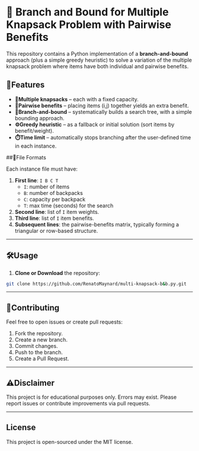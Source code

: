 # 🎒 Branch and Bound for Multiple Knapsack Problem with Pairwise Benefits

This repository contains a Python implementation of a **branch-and-bound** approach (plus a simple greedy heuristic) to solve a variation of the multiple knapsack problem where items have both individual and pairwise benefits.

## 🚀Features

- **🧳Multiple knapsacks** – each with a fixed capacity.
- **🤝Pairwise benefits** – placing items (i,j) together yields an extra benefit.
- **🌲Branch-and-bound** – systematically builds a search tree, with a simple bounding approach.
- **⚙️Greedy heuristic** – as a fallback or initial solution (sort items by benefit/weight).
- **⏱️Time limit** – automatically stops branching after the user-defined time in each instance.

##📄File Formats

Each instance file must have:

1. **First line**: `I B C T`  
   - `I`: number of items  
   - `B`: number of backpacks  
   - `C`: capacity per backpack  
   - `T`: max time (seconds) for the search  
2. **Second line**: list of `I` item weights.  
3. **Third line**: list of `I` item benefits.  
4. **Subsequent lines**: the pairwise-benefits matrix, typically forming a triangular or row-based structure.  

---

## 🛠️Usage

1. **Clone or Download** the repository:
```bash
git clone https://github.com/RenatoMaynard/multi-knapsack-b&b.py.git
```

---

## 🤝Contributing
Feel free to open issues or create pull requests:
  1. Fork the repository.
  2. Create a new branch.
  3. Commit changes.
  4. Push to the branch.
  5. Create a Pull Request.

---

## ⚠️Disclaimer
This project is for educational purposes only. Errors may exist. Please report issues or contribute improvements via pull requests.

---

## License
This project is open-sourced under the MIT license.

